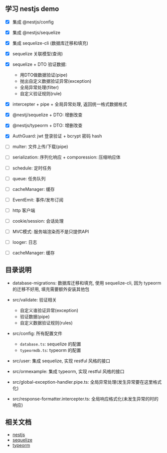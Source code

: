 ## 学习 nestjs demo

- [x] 集成 @nestjs/config
- [x] 集成 @nestjs/sequelize
- [x] 集成 sequelize-cli (数据库迁移和填充)
- [x] sequelize 关联模型(查询)
- [x] sequelize + DTO 验证数据: 
    - 用DTO做数据验证(pipe) 
    - 抛出自定义数据验证异常(exception) 
    - 全局异常处理(filter)
    - 自定义验证规则(rule)
- [x] intercepter + pipe + 全局异常处理, 返回统一格式数据格式
- [x] @nestj/sequelize + DTO: 增删改查
- [x] @nestjs/typeorm + DTO: 增删改查
- [x] AuthGuard: jwt 登录验证 + bcrypt 密码 hash
- [ ] multer: 文件上传/下载(pipe)
- [ ] serialization: 序列化响应 + comporession: 压缩响应体
- [ ] schedule: 定时任务
- [ ] queue: 任务队列
- [ ] cacheManager: 缓存
- [ ] EventEmit: 事件/发布订阅
- [ ] http 客户端
- [ ] cookie/session: 会话处理
- [ ] MVC模式: 服务端渲染而不是只提供API
- [ ] looger: 日志
- [ ] cacheManager: 缓存


## 目录说明

- database-migrations: 数据库迁移和填充, 使用 sequelize-cli, 因为 typeorm 的迁移不好用, 填充需要额外安装其他包
- src/validate: 验证相关
  - 自定义谁验证异常(exception)
  - 验证数据(pipe)
  - 自定义数据验证规则(rules)

- src/config: 所有配置文件 
  - `database.ts`: sequelize 的配置
  - `typeormdb.ts`: typeorm 的配置

- src/user: 集成 sequelize, 实现 restful 风格的接口
- src/ormexample: 集成 typeorm, 实现 restful 风格的接口

- src/global-exception-handler.pipe.ts: 全局异常处理(发生异常要在这里格式化)
- src/response-formatter.intercepter.ts: 全局响应格式化(未发生异常的时的响应)


## 相关文档

- [nestjs](https://docs.nestjs.cn/9/introduction)
- [sequelize](https://www.sequelize.cn/)
- [typeorm](https://typeorm.devjs.cn/)

